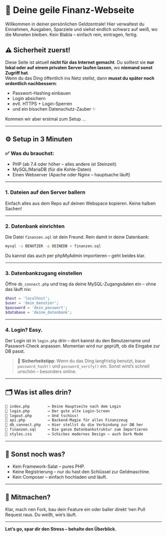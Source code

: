 # 💸 Deine geile Finanz-Webseite

Willkommen in deiner persönlichen Geldzentrale! Hier verwaltest du Einnahmen, Ausgaben, Sparziele und siehst endlich schwarz auf weiß, wo die Moneten bleiben. Kein Blabla – einfach rein, eintragen, fertig.

## ⚠️ Sicherheit zuerst!
Diese Seite ist aktuell **nicht für das Internet gemacht**. Du solltest sie **nur lokal oder auf einem privaten Server laufen lassen**, wo **niemand sonst Zugriff hat**.  
Wenn du das Ding öffentlich ins Netz stellst, dann **musst du später noch ordentlich nachbessern**:
- Passwort-Hashing einbauen
- Login absichern
- evtl. HTTPS + Login-Sperren
- und ein bisschen Datenschutz-Zauber ✨

Kommen wir aber erstmal zum Setup …

---

## ⚙️ Setup in 3 Minuten

### ✅ Was du brauchst:
- PHP (ab 7.4 oder höher – alles andere ist Steinzeit)
- MySQL/MariaDB (für die Kohle-Daten)
- Einen Webserver (Apache oder Nginx – hauptsache läuft)

---

### 1. Dateien auf den Server ballern
Einfach alles aus dem Repo auf deinen Webspace kopieren. Keine halben Sachen!

---

### 2. Datenbank einrichten
Die Datei `finanzen.sql` ist dein Freund. Rein damit in deine Datenbank:

```bash
mysql -u BENUTZER -p DEINEDB < finanzen.sql
```

Du kannst das auch per phpMyAdmin importieren – geht beides klar.

---

### 3. Datenbankzugang einstellen
Öffne `db_connect.php` und trag da deine MySQL-Zugangsdaten ein – ohne das läuft nix:

```php
$host = 'localhost';
$user = 'dein_benutzer';
$password = 'dein_passwort';
$database = 'deine_datenbank';
```

---

### 4. Login? Easy.
Der Login ist in `login.php` drin – dort kannst du den Benutzername und Passwort-Check anpassen. Momentan wird nur geprüft, ob die Eingabe zur DB passt.

> 🔐 **Sicherheitstipp**: Wenn du das Ding langfristig benutzt, baue `password_hash()` und `password_verify()` ein. Sonst wird’s schnell unschön – besonders online.

---

## 🗂️ Was ist alles drin?

```bash
📁 index.php        → Deine Hauptseite nach dem Login
📁 login.php        → Der gute alte Login-Screen
📁 logout.php       → Und tschüss!
📁 api.php          → Backend-Magie für alles Finanzzeug
📁 db_connect.php   → Hier stellst du die Verbindung zur DB her
📁 finanzen.sql     → Die ganze Datenbankstruktur zum Importieren
📁 styles.css       → Schickes modernes Design – auch Dark Mode
```

---

## 🤘 Sonst noch was?

- Kein Framework-Salat – pures PHP.
- Keine Registrierung – nur du hast den Schlüssel zur Geldmaschine.
- Kein Composer – einfach hochladen und läuft.

---

## 🙌 Mitmachen?
Klar, mach nen Fork, bau dein Feature ein oder baller direkt ’nen Pull Request raus. Du weißt, wie’s läuft.

---

**Let’s go, spar dir den Stress – behalte den Überblick.**
